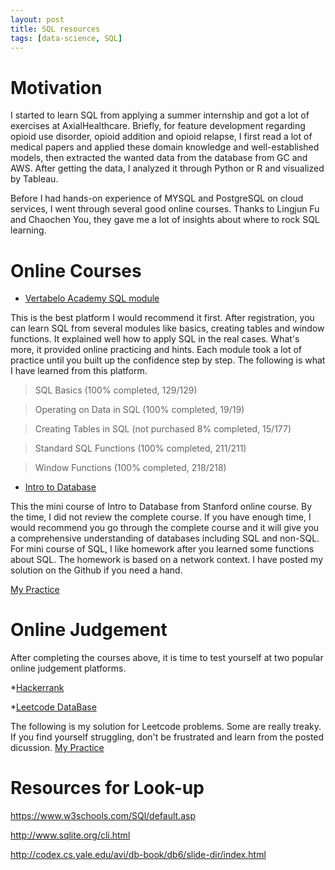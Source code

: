 ```yaml
---
layout: post
title: SQL resources
tags: [data-science, SQL]
---
```


# Motivation

I started to learn SQL from applying a summer internship and got a lot of exercises at AxialHealthcare. Briefly, for feature development regarding opioid use disorder, opioid addition and opioid relapse, I first read a lot of medical papers and applied these domain knowledge and well-established models, then extracted the wanted data from the database from GC and AWS. After getting the data, I analyzed it through Python or R and visualized by Tableau.

Before I had hands-on experience of MYSQL and PostgreSQL on cloud services, I went through several good online courses. Thanks to Lingjun Fu and Chaochen You, they gave me a lot of insights about where to rock SQL learning.

# Online Courses

* [Vertabelo Academy SQL module](https://academy.vertabelo.com/)

This is the best platform I would recommend it first. After registration, you can learn SQL from several modules like basics, creating tables and window functions. It explained well how to apply SQL in the real cases. What's more, it provided online practicing and hints. Each module took a lot of practice until you built up the confidence step by step. The following is what I have learned from this platform.

>SQL Basics (100% completed, 129/129)

>Operating on Data in SQL (100% completed, 19/19)

>Creating Tables in SQL (not purchased 8% completed, 15/177)

>Standard SQL Functions (100% completed, 211/211)

>Window Functions (100% completed, 218/218)

* [Intro to Database](https://lagunita.stanford.edu/courses/Engineering/db/2014_1/about)

This the mini course of Intro to Database from Stanford online course. By the time, I did not review the complete course. If you have enough time, I would recommend you go through the complete course and it will give you a comprehensive understanding of databases including SQL and non-SQL. For mini course of SQL, I like homework after you learned some functions about SQL. The homework is based on a network context. I have posted my solution on the Github if you need a hand.

[My Practice](https://github.com/wangruinju/SQL_Resources/blob/master/Stanford%20SQL%20practice/SQL%20exercise.Rmd)

# Online Judgement

After completing the courses above, it is time to test yourself at two popular online judgement platforms.

*[Hackerrank](https://www.hackerrank.com/)

*[Leetcode DataBase](https://leetcode.com/problemset/database/)

The following is my solution for Leetcode problems. Some are really treaky. If you find yourself struggling, don't be frustrated and learn from the posted dicussion. 
[My Practice](https://github.com/wangruinju/SQL_Resources/blob/master/Leetcode%20SQL%20practice/SQL.md)



# Resources for Look-up

https://www.w3schools.com/SQl/default.asp

http://www.sqlite.org/cli.html

http://codex.cs.yale.edu/avi/db-book/db6/slide-dir/index.html